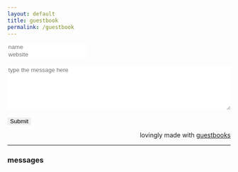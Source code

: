 ```yaml
---
layout: default
title: guestbook
permalink: /guestbook
---
```


<script async src="https://guestbooks.meadow.cafe/resources/js/embed_script/284/script.js"></script> 

<div id="guestbooks___guestbook-form-container">
    <form id="guestbooks___guestbook-form" action="https://guestbooks.meadow.cafe/guestbook/284/submit" method="post">
        <div class="guestbooks___input-container">
            <input placeholder="name" type="text" id="name" name="name" required style="font-family:'Pixelify Sans', 'Galmuri9', sans-serif; border:0;">
        </div>
        <div class="guestbooks___input-container">
            <input placeholder="website" type="url" id="website" name="website" style="font-family:'Pixelify Sans', 'Galmuri9', sans-serif; border:0;">
        </div>
        <br/>
        <div class="guestbooks___input-container">
            <textarea placeholder="type the message here" id="text" name="text" style="width: 100%; height:100px; box-sizing: border-box; resize: vertical; font-family:'Pixelify Sans', 'Galmuri9', sans-serif; border:0;" required></textarea>
        </div>
        <br/>
        <div id="guestbooks___challenge-answer-container"></div>  
        <input type="submit" value="Submit" style="font-family:'Pixelify Sans', 'Galmuri9', sans-serif; border:0;">
        <div id="guestbooks___error-message"></div>  
    </form>
</div>
<div id="guestbooks___guestbook-made-with" style="text-align: right;">
    lovingly made with <a target="_blank" href="https://guestbooks.meadow.cafe">guestbooks</a>
</div>  
<hr style="margin: 1em 0;"/>
<h3 id="guestbooks___guestbook-messages-header">messages</h3>
<div id="guestbooks___guestbook-messages-container"></div>  